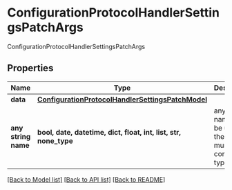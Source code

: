 # ConfigurationProtocolHandlerSettingsPatchArgs

ConfigurationProtocolHandlerSettingsPatchArgs

## Properties
Name | Type | Description | Notes
------------ | ------------- | ------------- | -------------
**data** | [**ConfigurationProtocolHandlerSettingsPatchModel**](ConfigurationProtocolHandlerSettingsPatchModel.md) |  | [optional] 
**any string name** | **bool, date, datetime, dict, float, int, list, str, none_type** | any string name can be used but the value must be the correct type | [optional]

[[Back to Model list]](../README.md#documentation-for-models) [[Back to API list]](../README.md#documentation-for-api-endpoints) [[Back to README]](../README.md)


